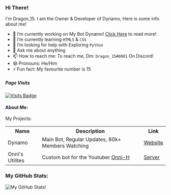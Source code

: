 ### Hi There! 
I'm Dragon_15. I am the Owner & Developer of Dynamo, Here is some info about me!

- 🔭 I’m currently working on My Bot Dynamo! [Click Here](https://www.dynamobot.xyz/about) to read more!
- 🌱 I’m currently learning `HTML5` & `CSS`
- 🤔 I’m looking for help with Exploring `Python`
- 💬 Ask me about anything
- 📫 How to reach me: To reach me, Dm: `Dragon_15#0001` On Discord!
- 😄 Pronouns: He/Him
- ⚡ Fun fact: My favourite number is 15
##### Page Visits
[![Visits Badge](https://badges.pufler.dev/visits/DragonDev15/DragonDev15)](https://badges.pufler.dev)

#### About Me:
My Projects:
<table style="width:100%">
  <tr>
    <th>Name</th>
    <th>Description</th>
    <th>Link</th>
  </tr>
  <tr>
    <td>Dynamo</td>
    <td>Main Bot, Regular Updates, 80k+ Members Watching</td>
    <td><a href="https://www.dynamobot.xyz">Website</a></td>
  </tr>
  <tr>
    <td>Onni's Utilites</td>
    <td>Custom bot for the Youtuber <a href="https://www.youtube.com/c/OnniH/featured">Onni-H</a></td>
    <td><a href="https://discord.gg/qxr4QztfEG">Server</a></td>
  </tr>
</table>

### My GitHub Stats:
![My GitHub Stats!](https://github-readme-stats.vercel.app/api?username=DragonDev15&show_icons=true&title_color=3498db&bg_color=ffffff00&text_color=718096)
